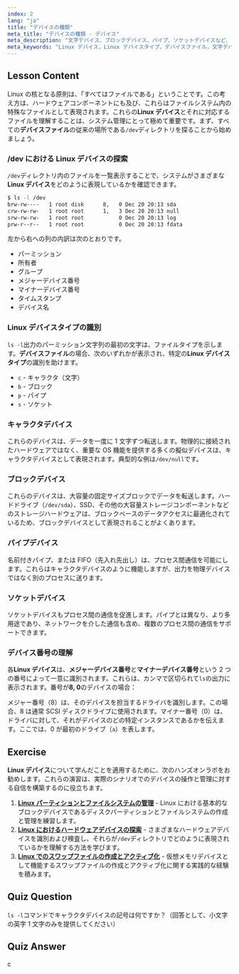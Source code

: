 ```yaml
---
index: 2
lang: "ja"
title: "デバイスの種類"
meta_title: "デバイスの種類 - デバイス"
meta_description: "文字デバイス、ブロックデバイス、パイプ、ソケットデバイスなど、さまざまな Linux デバイスタイプを探ります。Linux がデバイスを管理する方法、`ls -l /dev`を使用してデバイスファイルを識別する方法、およびメジャー/マイナーデバイス番号の役割について学びます。"
meta_keywords: "Linux デバイス，Linux デバイスタイプ，デバイスファイル，文字デバイス，ブロックデバイス，メジャーマイナー番号，デバイス用 Linux, /dev ディレクトリ"
---
```


## Lesson Content

Linux の核となる原則は、「すべてはファイルである」ということです。この考え方は、ハードウェアコンポーネントにも及び、これらはファイルシステム内の特殊なファイルとして表現されます。これらの**Linux デバイス**とそれに対応するファイルを理解することは、システム管理にとって極めて重要です。まず、すべての**デバイスファイル**の従来の場所である`/dev`ディレクトリを探ることから始めましょう。

### /dev における Linux デバイスの探索

`/dev`ディレクトリ内のファイルを一覧表示することで、システムがさまざまな**Linux デバイス**をどのように表現しているかを確認できます。

```bash
$ ls -l /dev
brw-rw----   1 root disk      8,   0 Dec 20 20:13 sda
crw-rw-rw-   1 root root      1,   3 Dec 20 20:13 null
srw-rw-rw-   1 root root           0 Dec 20 20:13 log
prw-r--r--   1 root root           0 Dec 20 20:13 fdata
```

左から右への列の内訳は次のとおりです。

- パーミッション
- 所有者
- グループ
- メジャーデバイス番号
- マイナーデバイス番号
- タイムスタンプ
- デバイス名

### Linux デバイスタイプの識別

`ls -l`出力のパーミッション文字列の最初の文字は、ファイルタイプを示します。**デバイスファイル**の場合、次のいずれかが表示され、特定の**Linux デバイスタイプ**の識別を助けます。

- `c` - キャラクタ（文字）
- `b` - ブロック
- `p` - パイプ
- `s` - ソケット

### キャラクタデバイス

これらのデバイスは、データを一度に 1 文字ずつ転送します。物理的に接続されたハードウェアではなく、重要な OS 機能を提供する多くの擬似デバイスは、キャラクタデバイスとして表現されます。典型的な例は`/dev/null`です。

### ブロックデバイス

これらのデバイスは、大容量の固定サイズブロックでデータを転送します。ハードドライブ（`/dev/sda`）、SSD、その他の大容量ストレージコンポーネントなどのストレージハードウェアは、ブロックベースのデータアクセスに最適化されているため、ブロックデバイスとして表現されることがよくあります。

### パイプデバイス

名前付きパイプ、または FIFO（先入れ先出し）は、プロセス間通信を可能にします。これらはキャラクタデバイスのように機能しますが、出力を物理デバイスではなく別のプロセスに送ります。

### ソケットデバイス

ソケットデバイスもプロセス間の通信を促進します。パイプとは異なり、より多用途であり、ネットワークを介した通信も含め、複数のプロセス間の通信をサポートできます。

### デバイス番号の理解

各**Linux デバイス**は、**メジャーデバイス番号**と**マイナーデバイス番号**という 2 つの番号によって一意に識別されます。これらは、カンマで区切られて`ls`の出力に表示されます。番号が**8, 0**のデバイスの場合：

メジャー番号（8）は、そのデバイスを担当するドライバを識別します。この場合、8 は通常 SCSI ディスクドライブに使用されます。マイナー番号（0）は、ドライバに対して、それがデバイスのどの特定インスタンスであるかを伝えます。ここでは、0 が最初のドライブ（`a`）を表します。

## Exercise

**Linux デバイス**について学んだことを適用するために、次のハンズオンラボをお勧めします。これらの演習は、実際のシナリオでのデバイスの操作と管理に対する自信を構築するのに役立ちます。

1.  **[Linux パーティションとファイルシステムの管理](https://labex.io/ja/labs/comptia-manage-linux-partitions-and-filesystems-590845)** - Linux における基本的なブロックデバイスであるディスクパーティションとファイルシステムの作成と管理を練習します。
2.  **[Linux におけるハードウェアデバイスの探索](https://labex.io/ja/labs/comptia-explore-hardware-devices-in-linux-590861)** - さまざまなハードウェアデバイスを識別および検査し、それらが`/dev`ディレクトリでどのように表現されているかを理解する方法を学びます。
3.  **[Linux でのスワップファイルの作成とアクティブ化](https://labex.io/ja/labs/comptia-create-and-activate-a-swap-file-in-linux-590858)** - 仮想メモリデバイスとして機能するスワップファイルの作成とアクティブ化に関する実践的な経験を積みます。

## Quiz Question

`ls -l`コマンドでキャラクタデバイスの記号は何ですか？（回答として、小文字の英字 1 文字のみを提供してください）

## Quiz Answer

c
